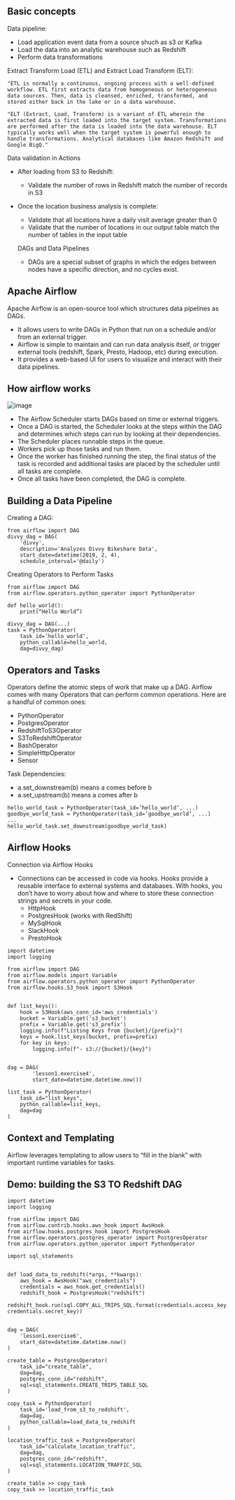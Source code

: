
## Basic concepts
Data pipeline: 
- Load application event data from a source shuch as s3 or Kafka
- Load the data into an analytic warehouse such as Redshift
- Perform data transformations 


Extract Transform Load (ETL) and Extract Load Transform (ELT):
```
"ETL is normally a continuous, ongoing process with a well-defined workflow. ETL first extracts data from homogeneous or heterogeneous data sources. Then, data is cleansed, enriched, transformed, and stored either back in the lake or in a data warehouse.

"ELT (Extract, Load, Transform) is a variant of ETL wherein the extracted data is first loaded into the target system. Transformations are performed after the data is loaded into the data warehouse. ELT typically works well when the target system is powerful enough to handle transformations. Analytical databases like Amazon Redshift and Google BigQ."
```

Data validation in Actions
- After loading from S3 to Redshift:
  - Validate the number of rows in Redshift match the number of records in S3
- Once the location business analysis is complete:
  - Validate that all locations have a daily visit average greater than 0
  - Validate that the number of locations in our output table match the number of tables in the input table
  
  DAGs and Data Pipelines
  - DAGs are a special subset of graphs in which the edges between nodes have a specific direction, and no cycles exist.
  
## Apache Airflow
Apache Airflow is an open-source tool which structures data pipelines as DAGs.
- It allows users to write DAGs in Python that run on a schedule and/or from an external trigger. 
- Airflow is simple to maintain and can run data analysis itself, or trigger external tools (redshift, Spark, Presto, Hadoop, etc) during execution.
- It provides a web-based UI for users to visualize and interact with their data pipelines.

## How airflow works
![image](/imgs/airflow_architecture.png)
- The Airflow Scheduler starts DAGs based on time or external triggers.
- Once a DAG is started, the Scheduler looks at the steps within the DAG and determines which steps can run by looking at their dependencies.
- The Scheduler places runnable steps in the queue.
- Workers pick up those tasks and run them.
- Once the worker has finished running the step, the final status of the task is recorded and additional tasks are placed by the scheduler until all tasks are complete.
- Once all tasks have been completed, the DAG is complete.

## Building a Data Pipeline 
Creating a DAG:
```
from airflow import DAG
divvy_dag = DAG(
    'divvy',
    description='Analyzes Divvy Bikeshare Data',
    start_date=datetime(2019, 2, 4),
    schedule_interval='@daily')
```
    
Creating Operators to Perform Tasks
```
from airflow import DAG
from airflow.operators.python_operator import PythonOperator

def hello_world():
    print(“Hello World”)

divvy_dag = DAG(...)
task = PythonOperator(
    task_id=’hello_world’,
    python_callable=hello_world,
    dag=divvy_dag)
```

## Operators and Tasks
Operators define the atomic steps of work that make up a DAG. Airflow comes with many Operators that can perform common operations. Here are a handful of common ones:
- PythonOperator
- PostgresOperator
- RedshiftToS3Operator
- S3ToRedshiftOperator
- BashOperator
- SimpleHttpOperator
- Sensor

Task Dependencies:
- a.set_downstream(b) means a comes before b
- a.set_upstream(b) means a comes after b

```
hello_world_task = PythonOperator(task_id=’hello_world’, ...)
goodbye_world_task = PythonOperator(task_id=’goodbye_world’, ...)
...
hello_world_task.set_downstream(goodbye_world_task)
```
## Airflow Hooks
Connection via Airflow Hooks
- Connections can be accessed in code via hooks. Hooks provide a reusable interface to external systems and databases. With hooks, you don’t have to worry about how and where to store these connection strings and secrets in your code.
  - HttpHook
  - PostgresHook (works with RedShift)
  - MySqlHook
  - SlackHook
  - PrestoHook
```
import datetime
import logging

from airflow import DAG
from airflow.models import Variable
from airflow.operators.python_operator import PythonOperator
from airflow.hooks.S3_hook import S3Hook


def list_keys():
    hook = S3Hook(aws_conn_id='aws_credentials')
    bucket = Variable.get('s3_bucket')
    prefix = Variable.get('s3_prefix')
    logging.info(f"Listing Keys from {bucket}/{prefix}")
    keys = hook.list_keys(bucket, prefix=prefix)
    for key in keys:
        logging.info(f"- s3://{bucket}/{key}")


dag = DAG(
        'lesson1.exercise4',
        start_date=datetime.datetime.now())

list_task = PythonOperator(
    task_id="list_keys",
    python_callable=list_keys,
    dag=dag
)
```

## Context and Templating
Airflow leverages templating to allow users to “fill in the blank” with important runtime variables for tasks.


## Demo: building the S3 TO Redshift DAG
```
import datetime
import logging

from airflow import DAG
from airflow.contrib.hooks.aws_hook import AwsHook
from airflow.hooks.postgres_hook import PostgresHook
from airflow.operators.postgres_operator import PostgresOperator
from airflow.operators.python_operator import PythonOperator

import sql_statements


def load_data_to_redshift(*args, **kwargs):
    aws_hook = AwsHook("aws_credentials")
    credentials = aws_hook.get_credentials()
    redshift_hook = PostgresHook("redshift")
    redshift_hook.run(sql.COPY_ALL_TRIPS_SQL.format(credentials.access_key, credentials.secret_key))


dag = DAG(
    'lesson1.exercise6',
    start_date=datetime.datetime.now()
)

create_table = PostgresOperator(
    task_id="create_table",
    dag=dag,
    postgres_conn_id="redshift",
    sql=sql_statements.CREATE_TRIPS_TABLE_SQL
)

copy_task = PythonOperator(
    task_id='load_from_s3_to_redshift',
    dag=dag,
    python_callable=load_data_to_redshift
)

location_traffic_task = PostgresOperator(
    task_id="calculate_location_traffic",
    dag=dag,
    postgres_conn_id="redshift",
    sql=sql_statements.LOCATION_TRAFFIC_SQL
)

create_table >> copy_task
copy_task >> location_traffic_task
```
